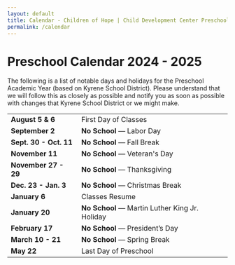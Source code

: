 ```yaml
---
layout: default
title: Calendar - Children of Hope | Child Development Center Preschool
permalink: /calendar
---
```


Preschool Calendar 2024 - 2025
===

The following is a list of notable days and holidays for the Preschool Academic
Year (based on Kyrene School District). Please understand that we will follow this
as closely as possible and notify you as soon as possible with changes that Kyrene
School District or we might make.

<table class="ui basic events table">
  <tr>
    <td><b>August 5 & 6</b></td>
    <td>First Day of Classes</td>
  </tr>
  <tr>
    <td><b>September 2</b></td>
    <td><b>No School</b> &mdash; Labor Day</td>
  </tr>
  <tr>
    <td><b>Sept. 30 - Oct. 11</b></td>
    <td><b>No School</b> &mdash; Fall Break</td>
  </tr>
  <tr>
    <td><b>November 11</b></td>
    <td><b>No School</b> &mdash; Veteran's Day</td>
  </tr>
  <tr>
    <td><b>November 27 - 29</b></td>
    <td><b>No School</b> &mdash; Thanksgiving</td>
  </tr>
  <tr>
    <td><b>Dec. 23 - Jan. 3</b></td>
    <td><b>No School</b> &mdash; Christmas Break</td>
  </tr>
  <tr>
    <td><b>January 6</b></td>
    <td>Classes Resume</td>
  </tr>
  <tr>
    <td><b>January 20</b></td>
    <td><b>No School</b> &mdash; Martin Luther King Jr. Holiday</td>
  </tr>
  <tr>
    <td><b>February 17</b></td>
    <td><b>No School</b> &mdash; President’s Day</td>
  </tr>
  <tr>
    <td><b>March 10 - 21</b></td>
    <td><b>No School</b> &mdash; Spring Break</td>
  </tr>
  <tr>
    <td><b>May 22</b></td>
    <td>Last Day of Preschool</td>
  </tr>
</table>

